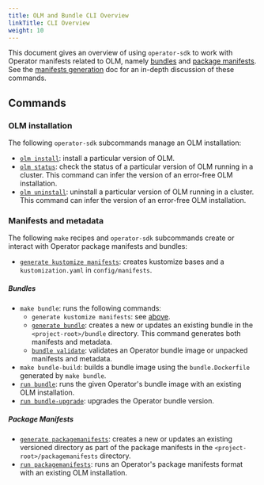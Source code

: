 ```yaml
---
title: OLM and Bundle CLI Overview
linkTitle: CLI Overview
weight: 10
---
```


This document gives an overview of using `operator-sdk` to work with Operator manifests related to OLM,
namely [bundles][bundle] and [package manifests][package-manifests]. See the [manifests generation][doc-olm-generate]
doc for an in-depth discussion of these commands.

## Commands

### OLM installation

The following `operator-sdk` subcommands manage an OLM installation:

- [`olm install`][cli-olm-install]: install a particular version of OLM.
- [`olm status`][cli-olm-status]: check the status of a particular version of OLM running in a cluster. This command
can infer the version of an error-free OLM installation.
- [`olm uninstall`][cli-olm-uninstall]: uninstall a particular version of OLM running in a cluster. This command
can infer the version of an error-free OLM installation.

### Manifests and metadata

The following `make` recipes and `operator-sdk` subcommands create or interact with Operator package manifests and bundles:

- [`generate kustomize manifests`][cli-gen-kustomize-manifests]: creates kustomize bases and a `kustomization.yaml` in `config/manifests`.

##### Bundles

- `make bundle`: runs the following commands:
  - `generate kustomize manifests`: see [above](#commands).
  - [`generate bundle`][cli-gen-bundle]: creates a new or updates an existing bundle in the `<project-root>/bundle`
  directory. This command generates both manifests and metadata.
  - [`bundle validate`][cli-bundle-validate]: validates an Operator bundle image or unpacked manifests and metadata.
- `make bundle-build`: builds a bundle image using the `bundle.Dockerfile` generated by `make bundle`.
- [`run bundle`][cli-run-bundle]: runs the given Operator's bundle image with an
  existing OLM installation.
- [`run bundle-upgrade`][cli-run-bundle-upgrade]: upgrades the Operator bundle version.

##### Package Manifests

- [`generate packagemanifests`][cli-gen-packagemanifests]: creates a new or updates an existing versioned
directory as part of the package manifests in the `<project-root>/packagemanifests` directory.
- [`run packagemanifests`][doc-testing-deployment]: runs an Operator's package manifests format
with an existing OLM installation.


[bundle]:https://github.com/operator-framework/operator-registry/blob/v1.12.6/docs/design/operator-bundle.md
[package-manifests]:https://github.com/operator-framework/operator-registry/tree/v1.5.3#manifest-format
[doc-olm-generate]:/docs/olm-integration/generation
[cli-olm-install]:/docs/cli/operator-sdk_olm_install
[cli-olm-status]:/docs/cli/operator-sdk_olm_status
[cli-olm-uninstall]:/docs/cli/operator-sdk_olm_uninstall
[cli-gen-bundle]:/docs/cli/operator-sdk_generate_bundle
[cli-run-bundle]:/docs/cli/operator-sdk_run_bundle
[cli-gen-packagemanifests]:/docs/cli/operator-sdk_generate_packagemanifests
[cli-gen-kustomize-manifests]:/docs/cli/operator-sdk_generate_kustomize_manifests
[cli-bundle-validate]:/docs/cli/operator-sdk_bundle_validate
[doc-testing-deployment]:/docs/olm-integration/testing-deployment
[cli-run-bundle-upgrade]: /docs/cli/operator-sdk_run_bundle-upgrade
